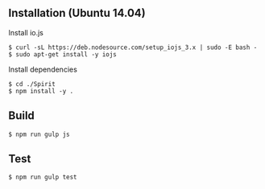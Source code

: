 ## Installation (Ubuntu 14.04)

Install io.js
```
$ curl -sL https://deb.nodesource.com/setup_iojs_3.x | sudo -E bash -
$ sudo apt-get install -y iojs
```

Install dependencies
```
$ cd ./Spirit
$ npm install -y .
```

## Build

```
$ npm run gulp js
```

## Test

```
$ npm run gulp test
```
